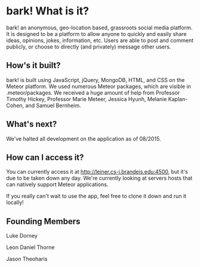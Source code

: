 # bark! What is it?
bark! an anonymous, geo-location based, grassroots social media platform. It is designed to be a platform to allow anyone to quickly and easily share ideas, opinions, jokes, information, etc. Users are able to post and comment publicly, or choose to directly (and privately) message other users. 

## How's it built?
bark! is built using JavaScript, jQuery, MongoDB, HTML, and CSS on the Meteor platform. We used numerous Meteor packages, which are visible in .meteor/packages. We received a huge amount of help from Professor Timothy Hickey, Professor Marie Meteer, Jessica Hyunh, Melanie Kaplan-Cohen, and Samuel Bernheim.

## What's next?
We've halted all development on the application as of 08/2015.

## How can I access it?
You can currently access it at http://leiner.cs-i.brandeis.edu:4500, but it's due to be taken down any day. We're currently looking at servers hosts that can natively support Meteor applications.

If you really can't wait to use the app, feel free to clone it down and run it locally!

## Founding Members
Luke Dorney

Leon Daniel Thorne

Jason Theoharis
